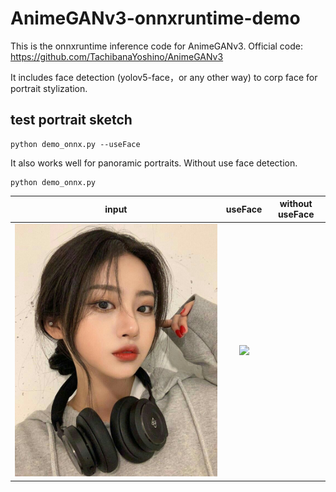 # AnimeGANv3-onnxruntime-demo
This is the onnxruntime inference code for AnimeGANv3. Official code: https://github.com/TachibanaYoshino/AnimeGANv3 <br>

It includes face detection (yolov5-face，or any other way) to corp face for portrait stylization. 

## test portrait sketch
```
python demo_onnx.py --useFace
```
It also works well for panoramic portraits. Without use face detection.
```
python demo_onnx.py
```
| input | useFace| without useFace|
| :-: |:-:| :-:|
|<img src="https://github.com/xuanandsix/AnimeGANv3-onnxruntime-demo/raw/main/portrait.jpg" >|<img src="https://github.com/xuanandsix/DIS-onnxruntime-and-tensorrt-demo/raw/main/imgs/output_onnx2.png" >||<img src="https://github.com/xuanandsix/DIS-onnxruntime-and-tensorrt-demo/raw/main/imgs/output_onnx1.png" >||


